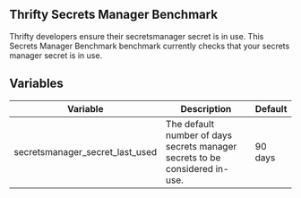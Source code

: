 ## Thrifty Secrets Manager Benchmark

Thrifty developers ensure their secretsmanager secret is in use. This Secrets Manager Benchmark benchmark currently checks that your secrets manager secret is in use.

## Variables

| Variable | Description | Default |
| - | - | - |
| secretsmanager_secret_last_used | The default number of days secrets manager secrets to be considered in-use. | 90 days |
